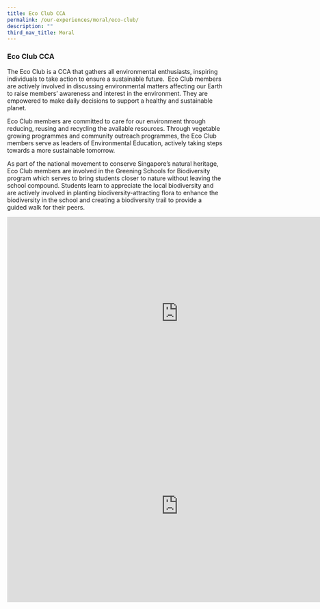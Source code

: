 ```yaml
---
title: Eco Club CCA
permalink: /our-experiences/moral/eco-club/
description: ""
third_nav_title: Moral
---
```

### **Eco Club CCA**
The Eco Club is a CCA that gathers all environmental enthusiasts, inspiring individuals to take action to ensure a sustainable future.&nbsp; Eco Club members are actively involved in discussing environmental matters affecting our Earth to raise members’ awareness and interest in the environment. They are empowered to make daily decisions to support a healthy and sustainable planet.

Eco Club members are committed to care for our environment through reducing, reusing and recycling the available resources. Through vegetable growing programmes and community outreach programmes, the Eco Club members serve as leaders of Environmental Education, actively taking steps towards a more sustainable tomorrow.

As part of the national movement to conserve Singapore’s natural heritage, Eco Club members are involved in the Greening Schools for Biodiversity program which serves to bring students closer to nature without leaving the school compound. Students learn to appreciate the local biodiversity and are actively involved in planting biodiversity-attracting flora to enhance the biodiversity in the school and creating a biodiversity trail to provide a guided walk for their&nbsp;peers.

<iframe allowfullscreen="" allow="accelerometer; autoplay; clipboard-write; encrypted-media; gyroscope; picture-in-picture" frameborder="0" title="Eco Club Video Promo Video" src="https://www.youtube.com/embed/qR9HVYTIlCA" width="800" height="450"></iframe>

<iframe allowfullscreen="true" height="450" width="800" frameborder="0" src="https://docs.google.com/presentation/d/e/2PACX-1vQNImXSnewPCryhDunVJLVqn2UgQZMoQbsldJoNC9Bb_L0RpsI1wFnou5p_G2m0fpfl-giNycBi0XMG/embed?start=false&amp;loop=false&amp;delayms=3000"></iframe>